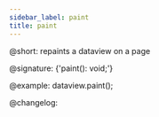 ```yaml
---
sidebar_label: paint
title: paint
---          
```


@short: repaints a dataview on a page

@signature: {'paint(): void;'}

@example:
dataview.paint();

@changelog:

